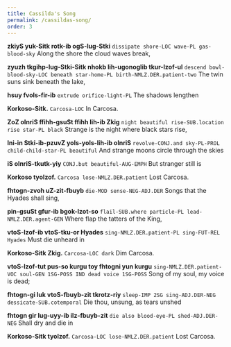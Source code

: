 ```yaml
---
title: Cassilda's Song
permalink: /cassildas-song/
order: 3
---
```


**zkiyS yuk-Sitk rotk-ib ogS-lug-Stki**
`dissipate shore-LOC wave-PL gas-blood-sky`
Along the shore the cloud waves break,

**zyuzh tkgihp-lug-Stki-Sitk nhokb lih-ugonoglib tkur-lzof-ul**
`descend bowl-blood-sky-LOC beneath star-home-PL birth-NMLZ.DER.patient-two`
The twin suns sink beneath the lake,

**hsuy fvols-fir-ib**
`extrude orifice-light-PL`
The shadows lengthen

**Korkoso-Sitk.**
`Carcosa-LOC`
In Carcosa.

**ZoZ olnriS ffihh-gsuSt ffihh lih-ib Zkig**
`night beautiful rise-SUB.location rise star-PL black`
Strange is the night where black stars rise,

**lni-in Stki-ib-pzuvZ yols-yols-lih-ib olnriS**
`revolve-CONJ.and sky-PL-PROL child-child-star-PL beautiful`
And strange moons circle through the skies

**iS olnriS-tkutk-yiy**
`CONJ.but beautiful-AUG-EMPH`
But stranger still is

**Korkoso tyolzof.**
`Carcosa lose-NMLZ.DER.patient`
Lost Carcosa.

**fhtogn-zvoh uZ-zit-fbuyb**
`die-MOD sense-NEG-ADJ.DER`
Songs that the Hyades shall sing,

**pin-gsuSt gfur-ib bgok-lzot-so**
`flail-SUB.where particle-PL lead-NMLZ.DER.agent-GEN`
Where flap the tatters of the King,

**vtoS-lzof-ib vtoS-tku-or Hyades**
`sing-NMLZ.DER.patient-PL sing-FUT-REL Hyades`
Must die unheard in

**Korkoso-Sitk Zkig.**
`Carcosa-LOC dark`
Dim Carcosa.

**vtoS-lzof-tut pus-so kurgu toy fhtogni yun kurgu**
`sing-NMLZ.DER.patient-VOC soul-GEN 1SG-POSS IND dead voice 1SG-POSS`
Song of my soul, my voice is dead;

**fhtogn-gi luk vtoS-fbuyb-zit tkrotz-riy**
`sleep-IMP 2SG sing-ADJ.DER-NEG dessicate-SUB.cotemporal`
Die thou, unsung, as tears unshed

**fhtogn gir lug-uyy-ib ilz-fbuyb-zit**
`die also blood-eye-PL shed-ADJ.DER-NEG`
Shall dry and die in

**Korkoso-Sitk tyolzof.**
`Carcosa-LOC lose-NMLZ.DER.patient`
Lost Carcosa.
